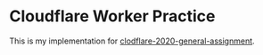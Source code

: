 # Cloudflare Worker Practice

This is my implementation for [clodflare-2020-general-assignment](https://github.com/cloudflare-hiring/cloudflare-2020-general-engineering-assignment).
